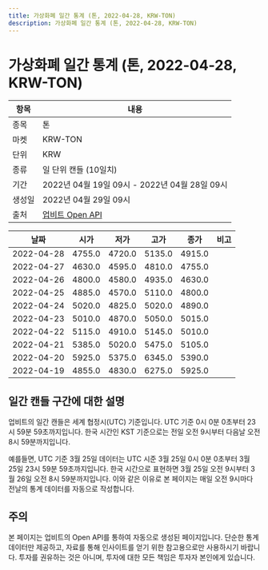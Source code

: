 ```yaml
---
title: 가상화폐 일간 통계 (톤, 2022-04-28, KRW-TON)
description: 가상화폐 일간 통계 (톤, 2022-04-28, KRW-TON)
---
```



가상화폐 일간 통계 (톤, 2022-04-28, KRW-TON)
===

|항목|내용|
|--|--|
|종목|톤|
|마켓|KRW-TON|
|단위|KRW|
|종류|일 단위 캔들 (10일치)|
|기간|2022년 04월 19일 09시 - 2022년 04월 28일 09시|
|생성일|2022년 04월 29일 09시|
|출처|[업비트 Open API](https://docs.upbit.com)|


|날짜|시가|저가|고가|종가|비고|
|--|--|--|--|--|--|
|2022-04-28|4755.0|4720.0|5135.0|4915.0|    |
|2022-04-27|4630.0|4595.0|4810.0|4755.0|    |
|2022-04-26|4800.0|4580.0|4935.0|4630.0|    |
|2022-04-25|4885.0|4570.0|5110.0|4800.0|    |
|2022-04-24|5020.0|4825.0|5020.0|4890.0|    |
|2022-04-23|5010.0|4870.0|5050.0|5015.0|    |
|2022-04-22|5115.0|4910.0|5145.0|5010.0|    |
|2022-04-21|5385.0|5020.0|5475.0|5105.0|    |
|2022-04-20|5925.0|5375.0|6345.0|5390.0|    |
|2022-04-19|4855.0|4830.0|6275.0|5925.0|    |


일간 캔들 구간에 대한 설명
---


업비트의 일간 캔들은 세계 협정시(UTC) 기준입니다. 
UTC 기준 0시 0분 0초부터 23시 59분 59초까지입니다. 
한국 시간인 KST 기준으로는 전일 오전 9시부터 다음날 오전 8시 59분까지입니다. 


예를들면, UTC 기준 3월 25일 데이터는 UTC 시준 3월 25일 0시 0분 0초부터 3월 25일 23시 59분 59초까지입니다. 
한국 시간으로 표현하면 3월 25일 오전 9시부터 3월 26일 오전 8시 59분까지입니다. 
이와 같은 이유로 본 페이지는 매일 오전 9시마다 전날의 통계 데이터를 자동으로 작성합니다. 


주의
---


본 페이지는 업비트의 Open API를 통하여 자동으로 생성된 페이지입니다. 
단순한 통계 데이터만 제공하고, 자료를 통해 인사이트를 얻기 위한 참고용으로만 사용하시기 바랍니다. 
투자를 권유하는 것은 아니며, 투자에 대한 모든 책임은 투자자 본인에게 있습니다. 

